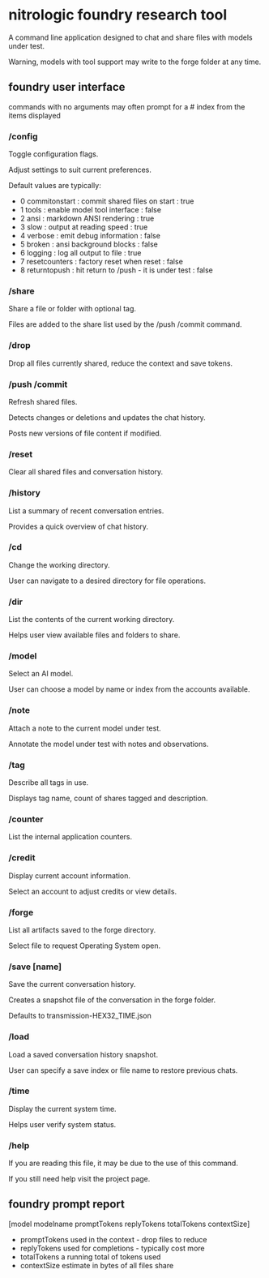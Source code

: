 # nitrologic foundry research tool

A command line application designed to chat and share files with models under test.

Warning, models with tool support may write to the forge folder at any time.

## foundry user interface

commands with no arguments may often prompt for a # index from
the items displayed

### /config

Toggle configuration flags.

Adjust settings to suit current preferences.

Default values are typically:

* 0 commitonstart : commit shared files on start : true
* 1 tools : enable model tool interface : false
* 2 ansi : markdown ANSI rendering : true
* 3 slow : output at reading speed : true
* 4 verbose : emit debug information : false
* 5 broken : ansi background blocks : false
* 6 logging : log all output to file : true
* 7 resetcounters : factory reset when reset : false
* 8 returntopush : hit return to /push - it is under test : false

### /share

Share a file or folder with optional tag.

Files are added to the share list used by the /push /commit command.

### /drop

Drop all files currently shared, reduce the context and save tokens.

### /push /commit

Refresh shared files. 

Detects changes or deletions and updates the chat history.

Posts new versions of file content if modified.

### /reset

Clear all shared files and conversation history.

### /history

List a summary of recent conversation entries. 

Provides a quick overview of chat history.

### /cd

Change the working directory. 

User can navigate to a desired directory for file operations.

### /dir

List the contents of the current working directory. 

Helps user view available files and folders to share.

### /model

Select an AI model.

User can choose a model by name or index from the accounts available.


### /note

Attach a note to the current model under test.

Annotate the model under test with notes and observations.

### /tag

Describe all tags in use.

Displays tag name, count of shares tagged and description.

### /counter

List the internal application counters.

### /credit

Display current account information.

Select an account to adjust credits or view details.

### /forge

List all artifacts saved to the forge directory.

Select file to request Operating System open.

### /save [name]

Save the current conversation history. 

Creates a snapshot file of the conversation in the forge folder.

Defaults to transmission-HEX32_TIME.json

### /load

Load a saved conversation history snapshot.

User can specify a save index or file name to restore previous chats.


### /time

Display the current system time. 

Helps user verify system status.

### /help

If you are reading this file, it may be due to the use of this command.

If you still need help visit the project page.

## foundry prompt report

[model modelname promptTokens replyTokens totalTokens contextSize]

* promptTokens used in the context - drop files to reduce
* replyTokens used for completions - typically cost more
* totalTokens a running total of tokens used
* contextSize estimate in bytes of all files share
